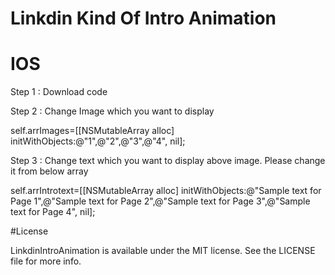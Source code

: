 # Linkdin Kind Of Intro Animation

# IOS

Step 1 : Download code 

Step 2 : Change Image  which you want to display


self.arrImages=[[NSMutableArray alloc] initWithObjects:@"1",@"2",@"3",@"4", nil];

Step 3 : Change text which you want to display above image. Please change it from below array

 self.arrIntrotext=[[NSMutableArray alloc] initWithObjects:@"Sample text for Page 1",@"Sample text for Page 2",@"Sample text for Page 3",@"Sample text for Page 4", nil];
    
#License

LinkdinIntroAnimation is available under the MIT license. See the LICENSE file for more info.
    
